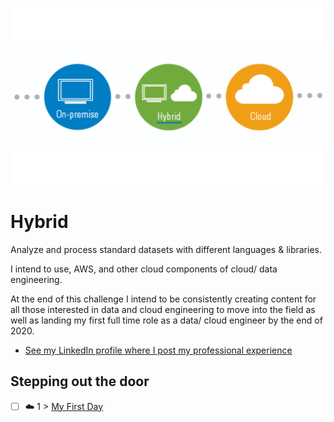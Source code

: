 <p align="center">
  <img src="Hybrid.png">
</p>

# Hybrid
Analyze and process standard datasets with different languages & libraries.

I intend to use, AWS, and other cloud components of cloud/ data engineering. 

At the end of this challenge I intend to be consistently creating content for all those interested in data and cloud engineering to move into the field as well as landing my first full time role as a data/ cloud engineer by the end of 2020. 

- [See my LinkedIn profile where I post my professional experience](https://www.linkedin.com/in/carlos-wong-306baa9/)

## Stepping out the door

- [ ] ☁️ 1 > [My First Day](Journey/001/Readme.md)
